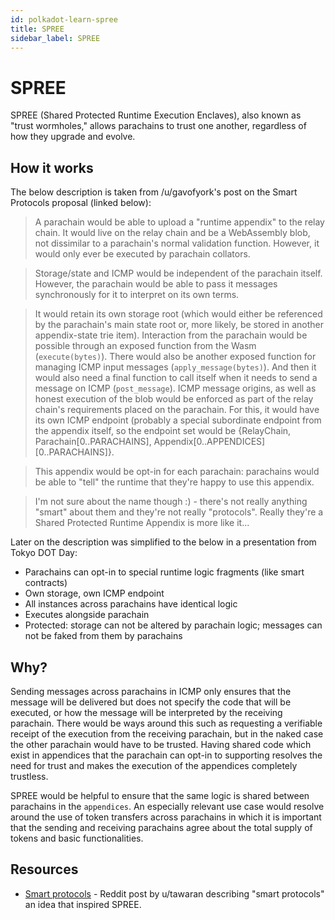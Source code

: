 ```yaml
---
id: polkadot-learn-spree
title: SPREE
sidebar_label: SPREE
---
```


# SPREE

SPREE (Shared Protected Runtime Execution Enclaves), also known as "trust wormholes," allows parachains to trust one another, regardless of how they upgrade and evolve.

## How it works

The below description is taken from /u/gavofyork's post on the Smart Protocols proposal (linked below):

> A parachain would be able to upload a "runtime appendix" to the relay chain. It would live on the relay chain and be a WebAssembly blob, not dissimilar to a parachain's normal validation function. However, it would only ever be executed by parachain collators.

> Storage/state and ICMP would be independent of the parachain itself. However, the parachain would be able to pass it messages synchronously for it to interpret on its own terms.

> It would retain its own storage root (which would either be referenced by the parachain's main state root or, more likely, be stored in another appendix-state trie item). Interaction from the parachain would be possible through an exposed function from the Wasm (`execute(bytes)`). There would also be another exposed function for managing ICMP input messages (`apply_message(bytes)`). And then it would also need a final function to call itself when it needs to send a message on ICMP (`post_message`). ICMP message origins, as well as honest execution of the blob would be enforced as part of the relay chain's requirements placed on the parachain. For this, it would have its own ICMP endpoint (probably a special subordinate endpoint from the appendix itself, so the endpoint set would be {RelayChain, Parachain[0..PARACHAINS], Appendix[0..APPENDICES][0..PARACHAINS]}.

> This appendix would be opt-in for each parachain: parachains would be able to "tell" the runtime that they're happy to use this appendix.

> I'm not sure about the name though :) - there's not really anything "smart" about them and they're not really "protocols". Really they're a Shared Protected Runtime Appendix is more like it...

Later on the description was simplified to the below in a presentation from Tokyo DOT Day:

- Parachains can opt-in to special runtime logic fragments (like smart contracts)
- Own storage, own ICMP endpoint
- All instances across parachains have identical logic
- Executes alongside parachain
- Protected: storage can not be altered by parachain logic; messages can not be faked from them by parachains

## Why?

Sending messages across parachains in ICMP only ensures that the message will be delivered but does not specify the code that will be executed, or how the message will be interpreted by the receiving parachain. There would be ways around this such as requesting a verifiable receipt of the execution from the receiving parachain, but in the naked case the other parachain would have to be trusted. Having shared code which exist in appendices that the parachain can opt-in to supporting resolves the need for trust and makes the execution of the appendices completely trustless.

SPREE would be helpful to ensure that the same logic is shared between parachains in the `appendices`. An especially relevant use case would resolve around the use of token transfers across parachains in which it is important that the sending and receiving parachains agree about the total supply of tokens and basic functionalities.

## Resources

- [Smart protocols](https://www.reddit.com/r/dot/comments/b6kljn/smartprotocols_idea/) - Reddit post by u/tawaran describing "smart protocols" an idea that inspired SPREE.